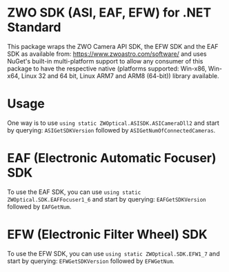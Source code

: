 ZWO SDK (ASI, EAF, EFW) for .NET Standard
============================================

This package wraps the ZWO Camera API SDK, the EFW SDK and the EAF SDK as available from: https://www.zwoastro.com/software/ and uses
NuGet's built-in multi-platform support to allow any consumer of this package to have the respective native (platforms supported: Win-x86, Win-x64, Linux 32 and 64 bit, Linux ARM7 and ARM8 (64-bit)) library available.

Usage
=====

One way is to use `using static ZWOptical.ASISDK.ASICameraDll2` and start by querying: `ASIGetSDKVersion` followed by `ASIGetNumOfConnectedCameras`.

EAF (Electronic Automatic Focuser) SDK
======================================

To use the EAF SDK, you can use `using static ZWOptical.SDK.EAFFocuser1_6` and start by querying: `EAFGetSDKVersion` followed by `EAFGetNum`.

EFW (Electronic Filter Wheel) SDK
=================================

To use the EFW SDK, you can use `using static ZWOptical.SDK.EFW1_7` and start by querying: `EFWGetSDKVersion` followed by `EFWGetNum`.
